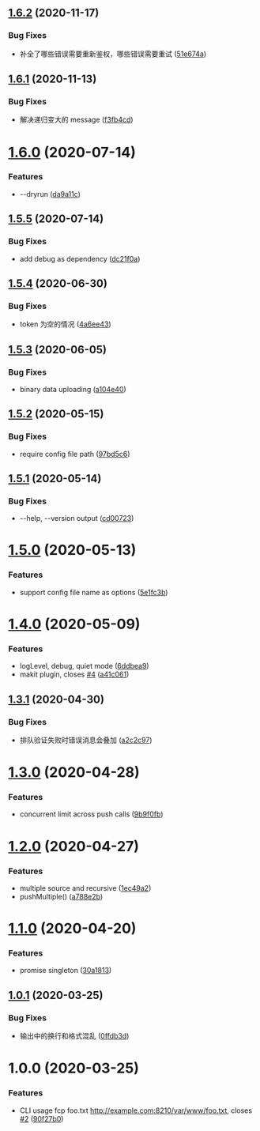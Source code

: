 ## [1.6.2](https://github.com/searchfe/fis-http-push/compare/v1.6.1...v1.6.2) (2020-11-17)


### Bug Fixes

* 补全了哪些错误需要重新鉴权，哪些错误需要重试 ([51e674a](https://github.com/searchfe/fis-http-push/commit/51e674a6cfc9fd2b30681ecaa2869d3dd65131c8))

## [1.6.1](https://github.com/searchfe/fis-http-push/compare/v1.6.0...v1.6.1) (2020-11-13)


### Bug Fixes

* 解决递归变大的 message ([f3fb4cd](https://github.com/searchfe/fis-http-push/commit/f3fb4cd71de1fab36ace09bd28556672b88f3544))

# [1.6.0](https://github.com/searchfe/fis-http-push/compare/v1.5.5...v1.6.0) (2020-07-14)


### Features

* --dryrun ([da9a11c](https://github.com/searchfe/fis-http-push/commit/da9a11ca30aee86b699f3269d192e38ee3bbdbbb))

## [1.5.5](https://github.com/searchfe/fis-http-push/compare/v1.5.4...v1.5.5) (2020-07-14)


### Bug Fixes

* add debug as dependency ([dc21f0a](https://github.com/searchfe/fis-http-push/commit/dc21f0a6d5133d9e1daadb07bc874689a2f8b591))

## [1.5.4](https://github.com/searchfe/fis-http-push/compare/v1.5.3...v1.5.4) (2020-06-30)


### Bug Fixes

* token 为空的情况 ([4a6ee43](https://github.com/searchfe/fis-http-push/commit/4a6ee4340438d36ac6b03ff862f8d081f1ab9ea7))

## [1.5.3](https://github.com/searchfe/fis-http-push/compare/v1.5.2...v1.5.3) (2020-06-05)


### Bug Fixes

* binary data uploading ([a104e40](https://github.com/searchfe/fis-http-push/commit/a104e4081ad58ffab71dbe8af5d44dc22310811f))

## [1.5.2](https://github.com/searchfe/fis-http-push/compare/v1.5.1...v1.5.2) (2020-05-15)


### Bug Fixes

* require config file path ([97bd5c6](https://github.com/searchfe/fis-http-push/commit/97bd5c6530618ff2facfae69ee1fbfe8a3ec0f41))

## [1.5.1](https://github.com/searchfe/fis-http-push/compare/v1.5.0...v1.5.1) (2020-05-14)


### Bug Fixes

* --help, --version output ([cd00723](https://github.com/searchfe/fis-http-push/commit/cd00723627f634dc720bdb27b42e84574981cab3))

# [1.5.0](https://github.com/searchfe/fis-http-push/compare/v1.4.0...v1.5.0) (2020-05-13)


### Features

* support config file name as options ([5e1fc3b](https://github.com/searchfe/fis-http-push/commit/5e1fc3b5dace2a42a64806f549553a62132e7788))

# [1.4.0](https://github.com/searchfe/fis-http-push/compare/v1.3.1...v1.4.0) (2020-05-09)


### Features

* logLevel, debug, quiet mode ([6ddbea9](https://github.com/searchfe/fis-http-push/commit/6ddbea982bbb39b6f8192d23963a75db8e3d4232))
* makit plugin, closes [#4](https://github.com/searchfe/fis-http-push/issues/4) ([a41c061](https://github.com/searchfe/fis-http-push/commit/a41c061926590baec42ad8d47c5eb0b06e220d1a))

## [1.3.1](https://github.com/searchfe/fis-http-push/compare/v1.3.0...v1.3.1) (2020-04-30)


### Bug Fixes

* 排队验证失败时错误消息会叠加 ([a2c2c97](https://github.com/searchfe/fis-http-push/commit/a2c2c9707f46bec2122fc5492bdb0717ca5ba6bd))

# [1.3.0](https://github.com/searchfe/fis-http-push/compare/v1.2.0...v1.3.0) (2020-04-28)


### Features

* concurrent limit across push calls ([9b9f0fb](https://github.com/searchfe/fis-http-push/commit/9b9f0fb1dbb213146d27b71875dc827b3a2d08c0))

# [1.2.0](https://github.com/searchfe/fis-http-push/compare/v1.1.0...v1.2.0) (2020-04-27)


### Features

* multiple source and recursive ([1ec49a2](https://github.com/searchfe/fis-http-push/commit/1ec49a242a7bb9e30819a84dbf47c891787af0a5))
* pushMultiple() ([a788e2b](https://github.com/searchfe/fis-http-push/commit/a788e2b8f32d5641bc530fabb49b4c74a8fb4ae3))

# [1.1.0](https://github.com/searchfe/fis-http-push/compare/v1.0.1...v1.1.0) (2020-04-20)


### Features

* promise singleton ([30a1813](https://github.com/searchfe/fis-http-push/commit/30a181335f64d9a68820cf03b4a3213db1ce2529))

## [1.0.1](https://github.com/searchfe/fis-http-push/compare/v1.0.0...v1.0.1) (2020-03-25)


### Bug Fixes

* 输出中的换行和格式混乱 ([0ffdb3d](https://github.com/searchfe/fis-http-push/commit/0ffdb3d7d68a0c95667202832a80015949894f80))

# 1.0.0 (2020-03-25)


### Features

* CLI usage fcp foo.txt http://example.com:8210/var/www/foo.txt, closes [#2](https://github.com/searchfe/fis-http-push/issues/2) ([90f27b0](https://github.com/searchfe/fis-http-push/commit/90f27b053f59ca2fe299fc5fec698de2bba47968))
